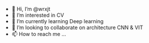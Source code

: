 - 👋 Hi, I’m @wrxjt
- 👀 I’m interested in CV
- 🌱 I’m currently learning Deep learning
- 💞️ I’m looking to collaborate on architecture CNN & VIT
- 📫 How to reach me ...

